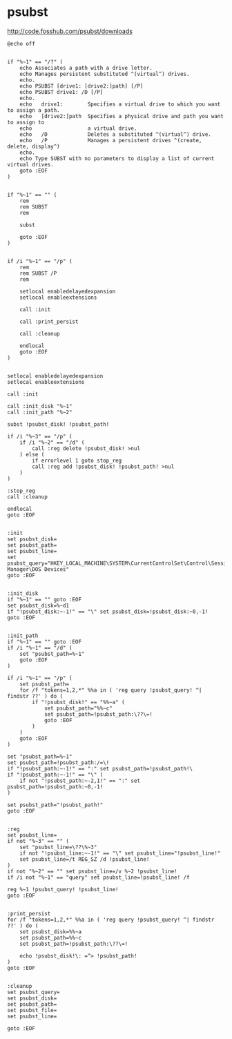 psubst
======
http://code.fosshub.com/psubst/downloads

 
	@echo off


	if "%~1" == "/?" (
		echo Associates a path with a drive letter.
		echo Manages persistent substituted ^(virtual^) drives.
		echo.
		echo PSUBST [drive1: [drive2:]path] [/P]
		echo PSUBST drive1: /D [/P]
		echo.
		echo   drive1:        Specifies a virtual drive to which you want to assign a path.
		echo   [drive2:]path  Specifies a physical drive and path you want to assign to
		echo                  a virtual drive.
		echo   /D             Deletes a substituted ^(virtual^) drive.
		echo   /P             Manages a persistent drives ^(create, delete, display^)
		echo.
		echo Type SUBST with no parameters to display a list of current virtual drives.
		goto :EOF
	)
	
	
	if "%~1" == "" (
		rem
		rem SUBST
		rem
	
		subst
	
		goto :EOF
	)
	
	
	if /i "%~1" == "/p" (
		rem
		rem SUBST /P
		rem
	
		setlocal enabledelayedexpansion
		setlocal enableextensions
	
		call :init
	
		call :print_persist
	
		call :cleanup
	
		endlocal
		goto :EOF
	)
	
	
	setlocal enabledelayedexpansion
	setlocal enableextensions
	
	call :init
	
	call :init_disk "%~1"
	call :init_path "%~2"
	
	subst !psubst_disk! !psubst_path!
	
	if /i "%~3" == "/p" (
		if /i "%~2" == "/d" (
			call :reg delete !psubst_disk! >nul
		) else (
			if errorlevel 1 goto stop_reg
			call :reg add !psubst_disk! !psubst_path! >nul
		)
	)
	
	:stop_reg
	call :cleanup
	
	endlocal
	goto :EOF
	
	
	:init
	set psubst_disk=
	set psubst_path=
	set psubst_line=
	set psubst_query="HKEY_LOCAL_MACHINE\SYSTEM\CurrentControlSet\Control\Session Manager\DOS Devices"
	goto :EOF
	
	
	:init_disk
	if "%~1" == "" goto :EOF
	set psubst_disk=%~d1
	if "!psubst_disk:~-1!" == "\" set psubst_disk=!psubst_disk:~0,-1!
	goto :EOF
	
	
	:init_path
	if "%~1" == "" goto :EOF
	if /i "%~1" == "/d" (
		set "psubst_path=%~1"
		goto :EOF
	)
	
	if /i "%~1" == "/p" (
		set psubst_path=
		for /f "tokens=1,2,*" %%a in ( 'reg query !psubst_query! ^| findstr ??' ) do (
			if "!psubst_disk!" == "%%~a" (
				set psubst_path="%%~c"
				set psubst_path=!psubst_path:\??\=!
				goto :EOF
			)
		)
		goto :EOF
	)
	
	set "psubst_path=%~1"
	set psubst_path=!psubst_path:/=\!
	if "!psubst_path:~-1!" == ":" set psubst_path=!psubst_path!\
	if "!psubst_path:~-1!" == "\" (
		if not "!psubst_path:~-2,1!" == ":" set psubst_path=!psubst_path:~0,-1!
	)
	
	set psubst_path="!psubst_path!"
	goto :EOF
	
	
	:reg
	set psubst_line=
	if not "%~3" == "" (
		set "psubst_line=\??\%~3"
		if not "!psubst_line:~-1!" == "\" set psubst_line="!psubst_line!"
		set psubst_line=/t REG_SZ /d !psubst_line!
	)
	if not "%~2" == "" set psubst_line=/v %~2 !psubst_line!
	if /i not "%~1" == "query" set psubst_line=!psubst_line! /f
	
	reg %~1 !psubst_query! !psubst_line!
	goto :EOF
	
	
	:print_persist
	for /f "tokens=1,2,*" %%a in ( 'reg query !psubst_query! ^| findstr ??' ) do (
		set psubst_disk=%%~a
		set psubst_path=%%~c
		set psubst_path=!psubst_path:\??\=!
	
		echo !psubst_disk!\: =^> !psubst_path!
	)
	goto :EOF
	
	
	:cleanup
	set psubst_query=
	set psubst_disk=
	set psubst_path=
	set psubst_file=
	set psubst_line=
	
	goto :EOF
 
